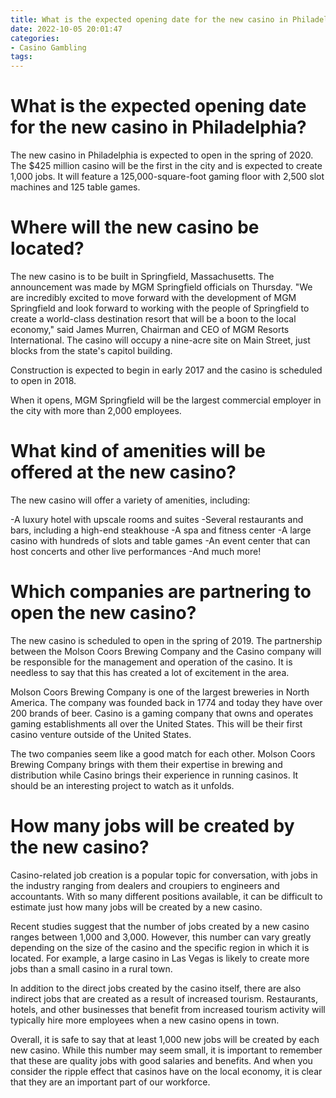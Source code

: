 ```yaml
---
title: What is the expected opening date for the new casino in Philadelphia
date: 2022-10-05 20:01:47
categories:
- Casino Gambling
tags:
---
```



#  What is the expected opening date for the new casino in Philadelphia?

The new casino in Philadelphia is expected to open in the spring of 2020. The $425 million casino will be the first in the city and is expected to create 1,000 jobs. It will feature a 125,000-square-foot gaming floor with 2,500 slot machines and 125 table games.

#  Where will the new casino be located?

The new casino is to be built in Springfield, Massachusetts. The announcement was made by MGM Springfield officials on Thursday.
"We are incredibly excited to move forward with the development of MGM Springfield and look forward to working with the people of Springfield to create a world-class destination resort that will be a boon to the local economy," said James Murren, Chairman and CEO of MGM Resorts International.
The casino will occupy a nine-acre site on Main Street, just blocks from the state's capitol building.

Construction is expected to begin in early 2017 and the casino is scheduled to open in 2018.

When it opens, MGM Springfield will be the largest commercial employer in the city with more than 2,000 employees.

#  What kind of amenities will be offered at the new casino?

The new casino will offer a variety of amenities, including:

-A luxury hotel with upscale rooms and suites
-Several restaurants and bars, including a high-end steakhouse
-A spa and fitness center
-A large casino with hundreds of slots and table games
-An event center that can host concerts and other live performances
-And much more!

#  Which companies are partnering to open the new casino?

The new casino is scheduled to open in the spring of 2019. The partnership between the Molson Coors Brewing Company and the Casino company will be responsible for the management and operation of the casino. It is needless to say that this has created a lot of excitement in the area.

Molson Coors Brewing Company is one of the largest breweries in North America. The company was founded back in 1774 and today they have over 200 brands of beer. Casino is a gaming company that owns and operates gaming establishments all over the United States. This will be their first casino venture outside of the United States.

The two companies seem like a good match for each other. Molson Coors Brewing Company brings with them their expertise in brewing and distribution while Casino brings their experience in running casinos. It should be an interesting project to watch as it unfolds.

#  How many jobs will be created by the new casino?

Casino-related job creation is a popular topic for conversation, with jobs in the industry ranging from dealers and croupiers to engineers and accountants. With so many different positions available, it can be difficult to estimate just how many jobs will be created by a new casino.

Recent studies suggest that the number of jobs created by a new casino ranges between 1,000 and 3,000. However, this number can vary greatly depending on the size of the casino and the specific region in which it is located. For example, a large casino in Las Vegas is likely to create more jobs than a small casino in a rural town.

In addition to the direct jobs created by the casino itself, there are also indirect jobs that are created as a result of increased tourism. Restaurants, hotels, and other businesses that benefit from increased tourism activity will typically hire more employees when a new casino opens in town.

Overall, it is safe to say that at least 1,000 new jobs will be created by each new casino. While this number may seem small, it is important to remember that these are quality jobs with good salaries and benefits. And when you consider the ripple effect that casinos have on the local economy, it is clear that they are an important part of our workforce.